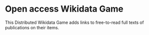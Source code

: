 Open access Wikidata Game
=========================

This Distributed Wikidata Game adds links to free-to-read full texts of publications on their items.
